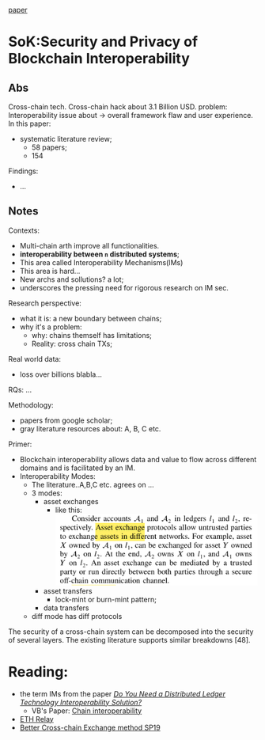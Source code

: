 [paper](https://web.ist.utl.pt/~ist190704/sok_security_and_privacy_of_blockchain_interoperability.pdf)

# SoK:Security and Privacy of Blockchain Interoperability

## Abs
Cross-chain tech. 
Cross-chain hack about 3.1 Billion USD.
problem: Interoperability issue about -> overall framework flaw and user experience.
In this paper:
- systematic literature review;
    - 58 papers;
    - 154 

Findings:
- ...

## Notes
Contexts:
- Multi-chain arth improve all functionalities.
- **interoperability between `n` distributed systems**;
- This area called Interoperability Mechanisms(IMs) 
- This area is hard...
- New archs and sollutions? a lot;
- underscores the pressing need for rigorous research on IM sec.

Research perspective:
- what it is: a new boundary between chains;
- why it's a problem: 
    - why: chains themself has limitations;
    - Reality: cross chain TXs;

Real world data:
- loss over billions blabla...

RQs:
...

Methodology:
- papers from google scholar;
- gray literature resources about: A, B, C etc.

Primer:
- Blockchain interoperability allows data and value to flow across different domains and is facilitated by an IM.
- Interoperability Modes:
    - The literature..A,B,C etc. agrees on ...
    - 3 modes:
        - asset exchanges
            - like this:![exchange](image.png)
        - asset transfers
            - lock-mint or burn-mint pattern;
        - data transfers
    - diff mode has diff protocols


The security of a cross-chain system can be decomposed into the security of several layers. The existing literature supports similar breakdowns [48]. 


# Reading:
- the term IMs from the paper [*Do You Need a Distributed Ledger Technology Interoperability Solution?*](https://doi.org/10.1145/3564532)
    - VB's Paper: [Chain interoperability](https://cognizium.io/uploads/resources/R3%20Corda-Vitalik%20Buterin%20-%20Chain%20Interoperability%20-%202016%20-%20Sep.pdf)
- [ETH Relay](./Grok-ETH-relay.md)
- [Better Cross-chain Exchange method SP19](./Grok-XCLAIM-sp19.md)